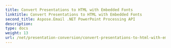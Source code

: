 ```yaml
---
title: Convert Presentations to HTML with Embedded Fonts
linktitle: Convert Presentations to HTML with Embedded Fonts
second_title: Aspose.Email .NET PowerPoint Processing API
description: 
type: docs
weight: 13
url: /net/presentation-conversion/convert-presentations-to-html-with-embedded-fonts/
---
```

